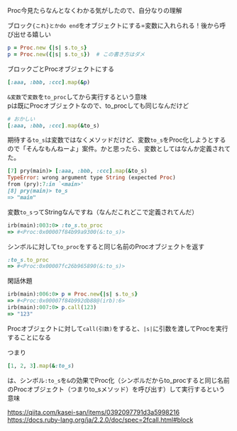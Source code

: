 Proc今見たらなんとなくわかる気がしたので、自分なりの理解

ブロック`{これ}とかdo end`をオブジェクトにする=変数に入れられる！後から呼び出せる嬉しい

```ruby
p = Proc.new {|s| s.to_s}
p = Proc.new({|s| s.to_s})  # この書き方はダメ
```

ブロックごとProcオブジェクトにする
```ruby
[:aaa, :bbb, :ccc].map(&p)
```

`&変数`で`変数`を`to_proc`してから実行するという意味  
pは既にProcオブジェクトなので、to_procしても同じなんだけど

```ruby
# おかしい
[:aaa, :bbb, :ccc].map(&to_s)
```

期待する`to_s`は変数ではなくメソッドだけど、変数`to_s`をProc化しようとするので「そんなもんねーよ」案件。かと思ったら、変数としてはなんか定義されてた。

```ruby
[7] pry(main)> [:aaa, :bbb, :ccc].map(&to_s)
TypeError: wrong argument type String (expected Proc)
from (pry):7:in `<main>'
[8] pry(main)> to_s
=> "main"
```
変数`to_s`ってStringなんですね（なんだこれどこで定義されてんだ）

```ruby
irb(main):003:0> :to_s.to_proc
=> #<Proc:0x00007f84b99a9300(&:to_s)>
```

シンボルに対して`to_proc`をすると同じ名前のProcオブジェクトを返す

```rb
:to_s.to_proc
=> #<Proc:0x00007fc26b965890(&:to_s)>
```

閑話休題

```ruby
irb(main):006:0> p = Proc.new{|s| s.to_s}
=> #<Proc:0x00007f84b992db88@(irb):6>
irb(main):007:0> p.call(123)
=> "123"
```

Procオブジェクトに対して`call(引数)`をすると、`|s|`に引数を渡してProcを実行することになる

つまり

```ruby
[1, 2, 3].map(&:to_s)
```
は、シンボル`:to_s`を`&`の効果でProc化（シンボルだからto_procすると同じ名前のProcオブジェクト（つまりto_sメソッド）を呼び出す）して実行するという意味


https://qiita.com/kasei-san/items/0392097791d3a5998216  
https://docs.ruby-lang.org/ja/2.2.0/doc/spec=2fcall.html#block  
